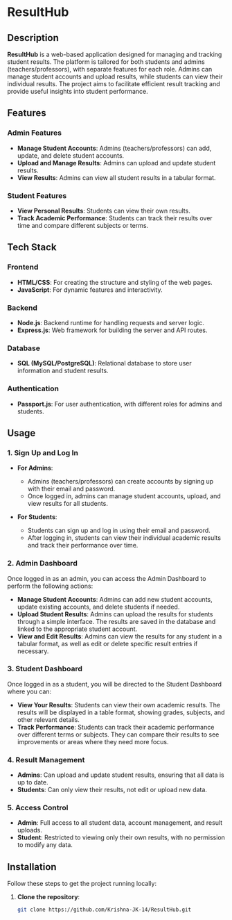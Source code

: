 # ResultHub

## Description
**ResultHub** is a web-based application designed for managing and tracking student results. The platform is tailored for both students and admins (teachers/professors), with separate features for each role. Admins can manage student accounts and upload results, while students can view their individual results. The project aims to facilitate efficient result tracking and provide useful insights into student performance.

## Features

### Admin Features
- **Manage Student Accounts**: Admins (teachers/professors) can add, update, and delete student accounts.
- **Upload and Manage Results**: Admins can upload and update student results.
- **View Results**: Admins can view all student results in a tabular format.

### Student Features
- **View Personal Results**: Students can view their own results.
- **Track Academic Performance**: Students can track their results over time and compare different subjects or terms.

## Tech Stack

### Frontend
- **HTML/CSS**: For creating the structure and styling of the web pages.
- **JavaScript**: For dynamic features and interactivity.

### Backend
- **Node.js**: Backend runtime for handling requests and server logic.
- **Express.js**: Web framework for building the server and API routes.

### Database
- **SQL (MySQL/PostgreSQL)**: Relational database to store user information and student results.

### Authentication
- **Passport.js**: For user authentication, with different roles for admins and students.

## Usage

### 1. **Sign Up and Log In**

- **For Admins**: 
  - Admins (teachers/professors) can create accounts by signing up with their email and password. 
  - Once logged in, admins can manage student accounts, upload, and view results for all students.
  
- **For Students**: 
  - Students can sign up and log in using their email and password.
  - After logging in, students can view their individual academic results and track their performance over time.

### 2. **Admin Dashboard**

Once logged in as an admin, you can access the Admin Dashboard to perform the following actions:
- **Manage Student Accounts**: Admins can add new student accounts, update existing accounts, and delete students if needed.
- **Upload Student Results**: Admins can upload the results for students through a simple interface. The results are saved in the database and linked to the appropriate student account.
- **View and Edit Results**: Admins can view the results for any student in a tabular format, as well as edit or delete specific result entries if necessary.

### 3. **Student Dashboard**

Once logged in as a student, you will be directed to the Student Dashboard where you can:
- **View Your Results**: Students can view their own academic results. The results will be displayed in a table format, showing grades, subjects, and other relevant details.
- **Track Performance**: Students can track their academic performance over different terms or subjects. They can compare their results to see improvements or areas where they need more focus.

### 4. **Result Management**

- **Admins**: Can upload and update student results, ensuring that all data is up to date.
- **Students**: Can only view their results, not edit or upload new data.

### 5. **Access Control**
- **Admin**: Full access to all student data, account management, and result uploads.
- **Student**: Restricted to viewing only their own results, with no permission to modify any data.


## Installation

Follow these steps to get the project running locally:

1. **Clone the repository**:
   ```bash
   git clone https://github.com/Krishna-JK-14/ResultHub.git
